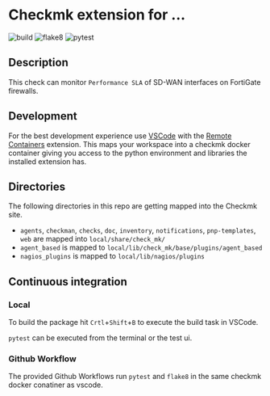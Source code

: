 # Checkmk extension for ...

![build](https://github.com/emanuel-bs/checkmk_fortigate_sdwan/workflows/build/badge.svg)
![flake8](https://github.com/emanuel-bs/checkmk_fortigate_sdwan/workflows/Lint/badge.svg)
![pytest](https://github.com/emanuel-bs/checkmk_fortigate_sdwan/workflows/pytest/badge.svg)

## Description

This check can monitor ``Performance SLA`` of SD-WAN interfaces on FortiGate firewalls.

## Development

For the best development experience use [VSCode](https://code.visualstudio.com/) with the [Remote Containers](https://marketplace.visualstudio.com/items?itemName=ms-vscode-remote.remote-containers) extension. This maps your workspace into a checkmk docker container giving you access to the python environment and libraries the installed extension has.

## Directories

The following directories in this repo are getting mapped into the Checkmk site.

* `agents`, `checkman`, `checks`, `doc`, `inventory`, `notifications`, `pnp-templates`, `web` are mapped into `local/share/check_mk/`
* `agent_based` is mapped to `local/lib/check_mk/base/plugins/agent_based`
* `nagios_plugins` is mapped to `local/lib/nagios/plugins`

## Continuous integration
### Local

To build the package hit `Crtl`+`Shift`+`B` to execute the build task in VSCode.

`pytest` can be executed from the terminal or the test ui.

### Github Workflow

The provided Github Workflows run `pytest` and `flake8` in the same checkmk docker conatiner as vscode.
